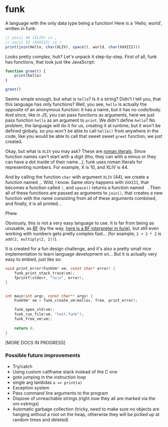 # funk

A language with the only data type being a function!
Here is a 'Hello, world', written in funk:

```js
// ascii 44 (XLIV) is ,
// ascii 33 (XXXIII) is !
print(join(Hello, char(XLIV), space(), world, char(XXXIII)))
```

Looks pretty complex, huh? Let's unpack it step-by-step.
First of all, funk has functions, that look just like JavaScript:

```js
function greet() {
	print(hello)
}

greet()
```

Seems simple enough, but what is `hello`? Is it a string? Didn't I tell you, that this language has only functions?
Well, you see, `hello` is actually the opposite of an anonymous function: it has a name, but it has no code/body.
And since, like in JS, you can pass functions as arguments, here we just pass function `hello` as an argument to `print`.
We didn't define `hello`? No problem, the language will do it for us, creating it at runtime, but it won't be defined
globaly, so you won't be able to call `hello()` from anywhere in the code, like you would be able to call that sweet
sweet `greet` function, we just created.

Okay, but what is `XLIV` you may ask? These are [roman literals](https://en.wikipedia.org/wiki/Roman_numerals).
Since function names can't start with a digit (tho, they can with a minus or they can have a dot inside of their name...),
funk uses roman literals for representing numbers. For example, X is 10, and XLIV is 44.

And by calling the function `char` with argument `XLIV` (44), we create a function named `,`. Wild, I know.
Same story happens with `XXXIII`, that becomes a function called `!`, and `space()` returns a function named ` `.
Then all of these functions are passed as arguments to `join()`, that creates a new function with the name consisting
from all of these arguments combined, and finally, it is all printed...

Phew.

Obviously, this is not a very easy language to use. It is far from being as unusable, as [BF](https://en.wikipedia.org/wiki/Brainfuck) (by the way, [here is a BF interpreter in funk](https://github.com/egordorichev/funk/blob/master/demos/bf.funk)),
but still even working with numbers gets pretty complex fast... (for example, `2 + 2 * 2` is `add(2, multiply(2, 2))`).

It is created for a fun design challenge, and it's also a pretty small nice implementation to learn language development on...
But it is actually very easy to embed, just like so:

```c
void print_error(FunkVm* vm, const char* error) {
	funk_print_stack_trace(vm);
	fprintf(stderr, "%s\n", error);
}


int main(int argc, const char** argv) {
	FunkVm* vm = funk_create_vm(malloc, free, print_error);

	funk_open_std(vm);
	funk_run_file(vm, "test.funk");
	funk_free_vm(vm);
	
	return 0;
}
```

[MORE DOCS IN PROGRESS]

### Possible future improvements

* Try/catch
* Using custom callframe stack instead of the C one
* goto jumping in the instruction loop
* single arg lambdas `a => print(a)`
* Exception system
* Pass command line arguments to the program
* Dispose of unreachable strings (right now they all are marked via the vm->strings)
* Automatic garbage collection (tricky, need to make sure no objects are hanging without a root on the heap, otherwise they will be picked up at random times and deleted)